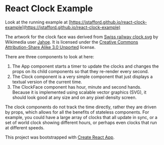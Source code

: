 React Clock Example
===================

Look at the running example at [https://jstafford.github.io/react-clock-example](https://jstafford.github.io/react-clock-example)

The artwork for the clock face was derived from [Swiss railway
clock.svg](https://commons.wikimedia.org/wiki/File:Swiss_railway_clock.svg) by
Wikimedia user [Jahoe](https://commons.wikimedia.org/wiki/User:Jahoe). It is
licensed under the [Creative Commons Attribution-Share Alike 3.0
Unported](https://creativecommons.org/licenses/by-sa/3.0/deed.en) license.

There are three components to look at here:

1. The App component starts a timer to update the clocks and changes the props
on its child components so that they re-render every second.
2. The Clock component is a very simple component that just displays a textual
version of the current time.
3. The ClockFace component has hour, minute and second hands. Because it is
implemented using scalable vector graphics (SVG), it should look good at any
size and on any pixel density screen.

The clock components do not track the time directly, rather they are driven by
props, which allows for all the benefits of stateless components. For example,
you could have a large array of clocks that all update in sync, or a set of
world clock showing different hours, or perhaps even clocks that run at
different speeds.

This project was bootstrapped with [Create React
App](https://github.com/facebookincubator/create-react-app).
